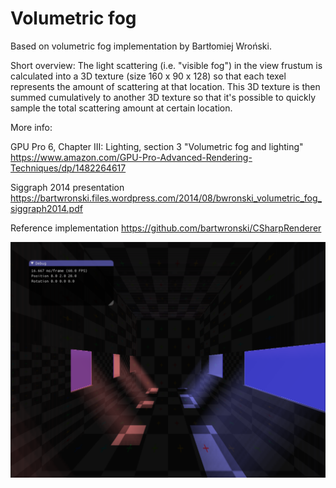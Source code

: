 # Volumetric fog

Based on volumetric fog implementation by Bartłomiej Wroński. 

Short overview: The light scattering (i.e. "visible fog") in the view frustum is calculated into a 3D texture (size 160 x 90 x 128) so that each texel represents the amount of scattering at that location. This 3D texture is then summed cumulatively to another 3D texture so that it's possible to quickly sample the total scattering amount at certain location.

More info:

GPU Pro 6, Chapter III: Lighting, section 3 "Volumetric fog and lighting" https://www.amazon.com/GPU-Pro-Advanced-Rendering-Techniques/dp/1482264617

Siggraph 2014 presentation https://bartwronski.files.wordpress.com/2014/08/bwronski_volumetric_fog_siggraph2014.pdf

Reference implementation https://github.com/bartwronski/CSharpRenderer

![fog](fog.png?raw=true "fog")